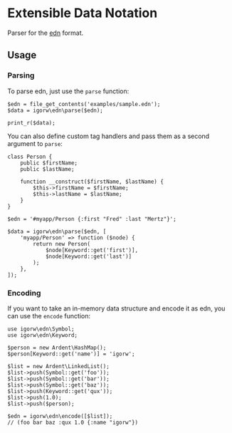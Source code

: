 # Extensible Data Notation

Parser for the [edn](https://github.com/edn-format/edn) format.

## Usage

### Parsing

To parse edn, just use the `parse` function:

    $edn = file_get_contents('examples/sample.edn');
    $data = igorw\edn\parse($edn);

    print_r($data);

You can also define custom tag handlers and pass them as a second argument to
`parse`:

    class Person {
        public $firstName;
        public $lastName;

        function __construct($firstName, $lastName) {
            $this->firstName = $firstName;
            $this->lastName = $lastName;
        }
    }

    $edn = '#myapp/Person {:first "Fred" :last "Mertz"}';

    $data = igorw\edn\parse($edn, [
        'myapp/Person' => function ($node) {
            return new Person(
                $node[Keyword::get('first')],
                $node[Keyword::get('last')]
            );
        },
    ]);

### Encoding

If you want to take an in-memory data structure and encode it as edn, you can
use the `encode` function:

    use igorw\edn\Symbol;
    use igorw\edn\Keyword;

    $person = new Ardent\HashMap();
    $person[Keyword::get('name')] = 'igorw';

    $list = new Ardent\LinkedList();
    $list->push(Symbol::get('foo'));
    $list->push(Symbol::get('bar'));
    $list->push(Symbol::get('baz'));
    $list->push(Keyword::get('qux'));
    $list->push(1.0);
    $list->push($person);

    $edn = igorw\edn\encode([$list]);
    // (foo bar baz :qux 1.0 {:name "igorw"})
